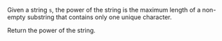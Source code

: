 Given a string `s`, the power of the string is the maximum length of a non-empty substring that contains only one unique character.

Return the power of the string.
